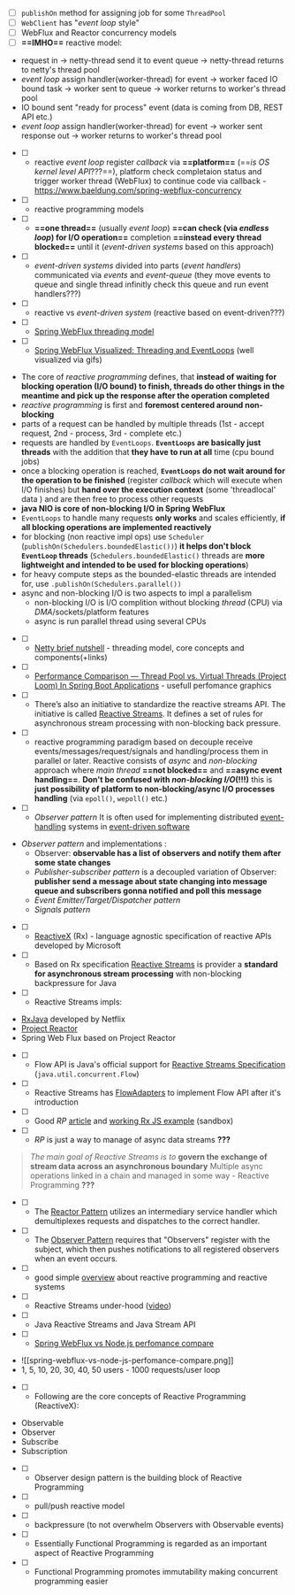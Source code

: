 - [ ] `publishOn` method for assigning job for some `ThreadPool`
- [ ] `WebClient` has "*event loop* style"
- [ ] WebFlux and Reactor concurrency models
- [ ] **==IMHO==** reactive model: 
- request in -> netty-thread send it to event queue -> netty-thread returns to netty's thread pool 
- *event loop* assign handler(worker-thread) for event -> worker faced IO bound task -> worker sent to queue -> worker returns to worker's thread pool
- IO bound sent "ready for process" event (data is coming from DB, REST API etc.)
- *event loop* assign handler(worker-thread) for event -> worker sent response out -> worker returns to worker's thread pool
- [ ] - reactive *event loop* register *callback* via **==platform==** (==*is OS kernel level API*???==), platform check completaion status and trigger worker thread (WebFlux) to continue code via callback - https://www.baeldung.com/spring-webflux-concurrency
- [ ] - reactive programming models
- [ ] - **==one thread==** (usually *event loop*) **==can check (via *endless loop*) for I/O operation==** completion **==instead every thread blocked==** until it (*event-driven systems* based on this approach)
- [ ] - *event-driven systems* divided into parts (*event handlers*) communicated via *events* and *event-queue* (they move events to queue and single thread infinitly check this queue and run event handlers???)
- [ ] - reactive vs *event-driven system* (reactive based on event-driven???)
- [ ] - [Spring WebFlux threading model](https://hackernoon.com/an-intro-to-spring-webflux-threading-model)
- [ ] - [Spring WebFlux Visualized: Threading and EventLoops](https://www.stefankreidel.io/blog/spring-webflux) (well visualized via gifs)
-  The core of *reactive programming* defines, that **instead of waiting for blocking operation (I/O bound) to finish, threads do other things in the meantime and pick up the response after the operation completed**
- *reactive programming* is first and **foremost centered around non-blocking**
- parts of a request can be handled by multiple threads (1st - accept request, 2nd - process, 3rd - complete etc.)
- requests are handled by `EventLoops`. **`EventLoops` are basically just threads** with the addition that **they have to run at all** time (cpu bound jobs)
- once a blocking operation is reached, **`EventLoops` do not wait around for the operation to be finished** (register *callback* which will execute when I/O finishes) but **hand over the execution context** (some 'threadlocal' data ) and are then free to process other requests
- **java NIO is core of non-blocking I/O in Spring WebFlux**
- `EventLoops` to handle many requests **only works** and scales efficiently, **if all blocking operations are implemented reactively**
- for blocking (non reactive impl ops) use `Scheduler` (`publishOn(Schedulers.boundedElastic())`) **it helps don't block `EventLoop` threads** (`Schedulers.boundedElastic()` threads are **more lightweight and intended to be used for blocking operations**)
- for heavy compute steps as the bounded-elastic threads are intended for, use `.publishOn(Schedulers.parallel())` 
- async and non-blocking I/O is two aspects to impl a parallelism
	- non-blocking I/O is I/O complition without blocking *thread* (CPU) via *DMA*/sockets/platform features
	- async is run parallel thread using several CPUs
- [ ] - [Netty brief nutshell](https://baekjungho.github.io/wiki/spring/spring-netty/) - threading model, core concepts and components(+links)
- [ ] - [Performance Comparison — Thread Pool vs. Virtual Threads (Project Loom) In Spring Boot Applications](https://dzone.com/articles/request-handling-approaches-threadpool-webflux-cor) - usefull perfomance graphics
- [ ] - There’s also an initiative to standardize the reactive streams API. The initiative is called [Reactive Streams](https://www.reactive-streams.org/). It defines a set of rules for asynchronous stream processing with non-blocking back pressure.
- [ ] - reactive programming paradigm based on decouple receive events/messages/request/signals and handling/process them in parallel or later. Reactive consists of *async* and *non-blocking* approach where *main thread* **==not blocked==** and **==async event handling==**. **Don't be confused with *non-blocking I/O*(!!!)** this is **just possibility of platform to non-blocking/async I/O processes handling** (via `epoll()`, `wepoll()` etc.)
- [ ] - *Observer pattern* It is often used for implementing distributed [event-handling](https://en.wikipedia.org/wiki/Event_handling "Event handling") systems in [event-driven software](https://en.wikipedia.org/wiki/Event-driven_programming "Event-driven programming")
- *Observer pattern*  and implementations :
	- Observer: **observable has a list of observers and notify them after some state changes**
	- *Publisher-subscriber pattern* is a decoupled variation of Observer: **publisher send a message about state changing into message queue and subscribers gonna notified and poll this message**
	- *Event Emitter/Target/Dispatcher pattern*
	- *Signals pattern*
- [ ] - [ReactiveX](https://reactivex.io/) (Rx) - language agnostic specification of reactive APIs developed by Microsoft
- [ ] - Based on Rx specification  [Reactive Streams](https://github.com/reactive-streams/reactive-streams-jvm) is provider a **standard for asynchronous stream processing** with non-blocking backpressure for Java
- [ ] -  Reactive Streams impls: 
- [RxJava](https://github.com/ReactiveX/RxJava)  developed by Netflix 
- [Project Reactor](https://github.com/reactor/reactor-core)
- Spring Web Flux based on Project Reactor
- [ ] - Flow API is Java's official support for [Reactive Streams Specification](http://www.reactive-streams.org/) (`java.util.concurrent.Flow`) 
- [ ] - Reactive Streams has [FlowAdapters](https://github.com/reactive-streams/reactive-streams-jvm/blob/master/api/src/main/java9/org/reactivestreams/FlowAdapters.java) to implement Flow API after it's introduction
- [ ] - Good *RP* [article](https://gist.github.com/staltz/868e7e9bc2a7b8c1f754) and [working Rx JS example](https://jsfiddle.net/staltz/8jFJH/48/) (sandbox)
- [ ] - *RP* is just a way to manage of async data streams **???** 
> *The main goal of Reactive Streams is to* **govern the exchange of stream data across an asynchronous boundary**
> Multiple async operations linked in a chain and managed in some way - Reactive Programming **???**

- [ ] - The [Reactor Pattern](https://www.dre.vanderbilt.edu/~schmidt/PDF/reactor-siemens.pdf) utilizes an intermediary service handler which demultiplexes requests and dispatches to the correct handler.
- [ ] - The [Observer Pattern](https://en.wikipedia.org/wiki/Observer_pattern) requires that "Observers" register with the subject, which then pushes notifications to all registered observers when an event occurs.
- [ ] - good simple [overview](https://struchkov.dev/blog/ru/overview-of-reactive-programming/) about reactive programming and reactive systems
- [ ] - Reactive Streams under-hood ([video](https://www.youtube.com/watch?v=qmuNAWKNJWs))
- [ ] - Java Reactive Streams and Java Stream API
- [ ] - [Spring WebFlux vs Node.js perfomance compare](https://community.sap.com/t5/technology-blogs-by-members/spring-boot-reactive-vs-node-js-in-sap-cloud-platform-reflection-on/ba-p/13374735)
- ![[spring-webflux-vs-node-js-perfomance-compare.png]]
- 1, 5, 10, 20, 30, 40, 50 users - 1000 requests/user loop
- [ ] - Following are the core concepts of Reactive Programming (ReactiveX): 
- Observable
- Observer
- Subscribe
- Subscription
- [ ] - Observer design pattern is the building block of Reactive Programming
- [ ] - pull/push reactive model
- [ ] - backpressure (to not overwhelm Observers with Observable events)
- [ ] - Essentially Functional Programming is regarded as an important aspect of Reactive Programming
- [ ] - Functional Programming promotes immutability making concurrent programming easier